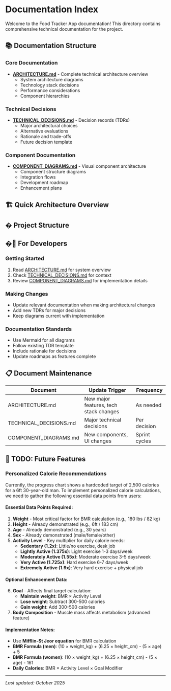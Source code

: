 # Documentation Index

Welcome to the Food Tracker App documentation! This directory contains comprehensive technical documentation for the project.

## 📚 Documentation Structure

### Core Documentation
- **[ARCHITECTURE.md](./ARCHITECTURE.md)** - Complete technical architecture overview
  - System architecture diagrams
  - Technology stack decisions
  - Performance considerations
  - Component hierarchies

### Technical Decisions
- **[TECHNICAL_DECISIONS.md](./TECHNICAL_DECISIONS.md)** - Decision records (TDRs)
  - Major architectural choices
  - Alternative evaluations
  - Rationale and trade-offs
  - Future decision template

### Component Documentation
- **[COMPONENT_DIAGRAMS.md](./COMPONENT_DIAGRAMS.md)** - Visual component architecture
  - Component structure diagrams
  - Integration flows
  - Development roadmap
  - Enhancement plans

## 🏗️ Quick Architecture Overview


## � Project Structure

## �🔧 For Developers

### Getting Started
1. Read [ARCHITECTURE.md](./ARCHITECTURE.md) for system overview
2. Check [TECHNICAL_DECISIONS.md](./TECHNICAL_DECISIONS.md) for context
3. Review [COMPONENT_DIAGRAMS.md](./COMPONENT_DIAGRAMS.md) for implementation details

### Making Changes
- Update relevant documentation when making architectural changes
- Add new TDRs for major decisions
- Keep diagrams current with implementation

### Documentation Standards
- Use Mermaid for all diagrams
- Follow existing TDR template
- Include rationale for decisions
- Update roadmaps as features complete

## 📋 Document Maintenance

| Document | Update Trigger | Frequency |
|----------|---------------|-----------|
| ARCHITECTURE.md | New major features, tech stack changes | As needed |
| TECHNICAL_DECISIONS.md | Major technical decisions | Per decision |
| COMPONENT_DIAGRAMS.md | New components, UI changes | Sprint cycles |

## 🚀 TODO: Future Features

### Personalized Calorie Recommendations

Currently, the progress chart shows a hardcoded target of 2,500 calories for a 6ft 30-year-old man. To implement personalized calorie calculations, we need to gather the following essential data points from users:

#### Essential Data Points Required:
1. **Weight** - Most critical factor for BMR calculation (e.g., 180 lbs / 82 kg)
2. **Height** - Already demonstrated (e.g., 6ft / 183 cm)  
3. **Age** - Already demonstrated (e.g., 30 years)
4. **Sex** - Already demonstrated (male/female/other)
5. **Activity Level** - Key multiplier for daily calorie needs:
   - **Sedentary (1.2x)**: Little/no exercise, desk job
   - **Lightly Active (1.375x)**: Light exercise 1-3 days/week
   - **Moderately Active (1.55x)**: Moderate exercise 3-5 days/week  
   - **Very Active (1.725x)**: Hard exercise 6-7 days/week
   - **Extremely Active (1.9x)**: Very hard exercise + physical job

#### Optional Enhancement Data:
6. **Goal** - Affects final target calculation:
   - **Maintain weight**: BMR × Activity Level
   - **Lose weight**: Subtract 300-500 calories 
   - **Gain weight**: Add 300-500 calories
7. **Body Composition** - Muscle mass affects metabolism (advanced feature)

#### Implementation Notes:
- Use **Mifflin-St Jeor equation** for BMR calculation
- **BMR Formula (men)**: (10 × weight_kg) + (6.25 × height_cm) - (5 × age) + 5
- **BMR Formula (women)**: (10 × weight_kg) + (6.25 × height_cm) - (5 × age) - 161
- **Daily Calories**: BMR × Activity Level × Goal Modifier

---

*Last updated: October 2025*
